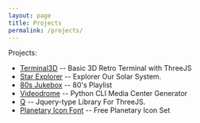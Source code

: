 ```yaml
---
layout: page
title: Projects
permalink: /projects/
---
```


Projects:

<ul>
<li><a href="https://p5yb14d3.github.io/terminal3d/T3.html">Terminal3D</a> -- Basic 3D Retro Terminal with ThreeJS </li>
<li><a href="https://p5yb14d3.github.io/starexplorer">Star Explorer</a> -- Explorer Our Solar System.</li>
<li><a href="https://80sradio.tumblr.com/">80s Jukebox</a> -- 80's Playlist</li>
<li><a href="https://p5yb14d3.github.io/videodrome/home">Videodrome</a> -- Python CLI Media Center Generator</li>
<li><a href="https://p5yb14d3.github.io/videodrome/home">Q</a> -- Jquery-type Library For ThreeJS.</li>
<li><a href="https://github.com/p5yb14d3/Icons-Glyphs">Planetary Icon Font</a> -- Free Planetary Icon Set</li>
</ul>